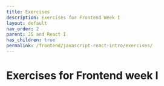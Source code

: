 ```yaml
---
title: Exercises
description: Exercises for Frontend Week I
layout: default
nav_order: 2
parent: JS and React I
has_children: true
permalink: /frontend/javascript-react-intro/exercises/
---
```


# Exercises for Frontend week I
